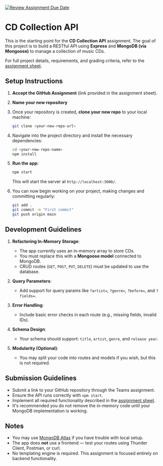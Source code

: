 [![Review Assignment Due Date](https://classroom.github.com/assets/deadline-readme-button-22041afd0340ce965d47ae6ef1cefeee28c7c493a6346c4f15d667ab976d596c.svg)](https://classroom.github.com/a/2hKZBdAv)
# CD Collection API

This is the starting point for the **CD Collection API** assignment. The goal of this project is to build a RESTful API using **Express** and **MongoDB (via Mongoose)** to manage a collection of music CDs.

For full project details, requirements, and grading criteria, refer to the [assignment sheet](https://menglishca.github.io/keyin-course-notes/databases/qaps/qap-3/).

## Setup Instructions

1. **Accept the GitHub Assignment** (link provided in the assignment sheet).

1. **Name your new repository**

1. Once your repository is created, **clone your new repo** to your local machine:
    ```bash
    git clone <your-new-repo-url>
    ```

1. Navigate into the project directory and install the necessary dependencies:
    ```bash
    cd <your-new-repo-name>
    npm install
    ```

1. **Run the app:**
    ```bash
    npm start
    ```
    This will start the server at `http://localhost:3000/`.

1. You can now begin working on your project, making changes and committing regularly:
    ```bash
    git add .
    git commit -m "First commit"
    git push origin main
    ```


## Development Guidelines

1. **Refactoring In-Memory Storage**:
   - The app currently uses an in-memory array to store CDs.
   - You must replace this with a **Mongoose model** connected to MongoDB.
   - CRUD routes (`GET`, `POST`, `PUT`, `DELETE`) must be updated to use the database.

2. **Query Parameters**:
   - Add support for query params like `?artist=`, `?genre=`, `?before=`, and `?fields=`.

3. **Error Handling**:
   - Include basic error checks in each route (e.g., missing fields, invalid IDs).

4. **Schema Design**:
   - Your schema should support: `title`, `artist`, `genre`, and `release year`.

5. **Modularity (Optional)**:
   - You may split your code into routes and models if you wish, but this is not required.

## Submission Guidelines
- Submit a link to your GitHub repository through the Teams assignment.
- Ensure the API runs correctly with `npm start`.
- Implement all required functionality described in the [assignment sheet](https://menglishca.github.io/keyin-course-notes/databases/qaps/qap-3/).
- It's recommended you do not remove the in-memory code until your MongoDB implementation is working.

## Notes
- You may use [MongoDB Atlas](https://www.mongodb.com/atlas/database) if you have trouble with local setup.
- The app does **not** use a frontend — test your routes using Thunder Client, Postman, or curl.
- No templating engine is required. This assignment is focused entirely on backend functionality.
